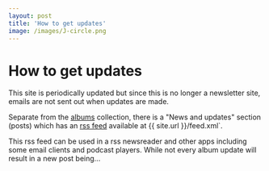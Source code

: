 ```yaml
---
layout: post
title: 'How to get updates'
image: /images/J-circle.png
---
```

# How to get updates

This site is periodically updated but since this is no longer a newsletter site, emails are not sent out when updates are made.

Separate from the [albums](/albums) collection, there is a "News and updates" section (posts) which has an [rss feed](/feed.xml) available at {{ site.url }}/feed.xml`.

 This rss feed can be used in a rss newsreader and other apps including some email clients and podcast players. While not every album update will result in a new post being...


